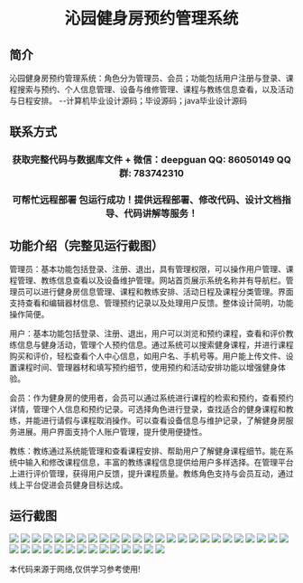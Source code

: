 <p><h1 align="center">沁园健身房预约管理系统</h1></p>

## 简介
沁园健身房预约管理系统：角色分为管理员、会员；功能包括用户注册与登录、课程搜索与预约、个人信息管理、设备与维修管理、课程与教练信息查看，以及活动与日程安排。    --计算机毕业设计源码；毕设源码；java毕业设计源码


## 联系方式
<p><h3 align="center">获取完整代码与数据库文件 + 微信：deepguan QQ: 86050149 QQ群: 783742310</h3></p>
<p><h3 align="center">可帮忙远程部署 包运行成功！提供远程部署、修改代码、设计文档指导、代码讲解等服务！</h3></p>

## 功能介绍（完整见运行截图）
管理员：基本功能包括登录、注册、退出，具有管理权限，可以操作用户管理、课程管理、教练信息查看以及设备维护管理。网站首页展示系统名称并有导航栏。管理员可以进行健身房信息管理、课程和教练安排、活动日程及课程分类管理。界面支持查看和编辑器材信息、管理预约记录以及处理用户反馈。整体设计简明，功能操作简便。

用户：基本功能包括登录、注册、退出，用户可以浏览和预约课程，查看和评价教练信息与健身活动，管理个人预约信息。通过系统可以搜索健身课程，并进行课程购买和评价，轻松查看个人中心信息，如用户名、手机号等。用户能上传文件、设置课程时间、管理器材和填写预约细节，使用预约和活动安排功能以增强健身体验。

会员：作为健身房的使用者，会员可以通过系统进行课程的检索和预约，查看预约详情，管理个人信息和预约记录。可选择角色进行登录，查找适合的健身课程和教练，并能进行请假与课程取消操作。可以查看设备信息与维护记录，了解健身房服务进展。用户界面支持个人账户管理，提升使用便捷性。

教练：教练通过系统能管理和查看课程安排、帮助用户了解健身课程细节。能在系统中输入和修改课程信息，丰富的教练课程信息提供给用户多样选择。在管理平台上进行评价管理，获得用户反馈，提升课程质量。教练角色支持与会员互动，通过线上平台促进会员健身目标达成。


## 运行截图
![](https://bs-1329754181.cos.ap-shanghai.myqcloud.com/spring/QinYuanGymReservationSystem/img/001.jpg)
![](https://bs-1329754181.cos.ap-shanghai.myqcloud.com/spring/QinYuanGymReservationSystem/img/002.jpg)
![](https://bs-1329754181.cos.ap-shanghai.myqcloud.com/spring/QinYuanGymReservationSystem/img/003.jpg)
![](https://bs-1329754181.cos.ap-shanghai.myqcloud.com/spring/QinYuanGymReservationSystem/img/004.jpg)
![](https://bs-1329754181.cos.ap-shanghai.myqcloud.com/spring/QinYuanGymReservationSystem/img/005.jpg)
![](https://bs-1329754181.cos.ap-shanghai.myqcloud.com/spring/QinYuanGymReservationSystem/img/006.jpg)
![](https://bs-1329754181.cos.ap-shanghai.myqcloud.com/spring/QinYuanGymReservationSystem/img/007.jpg)
![](https://bs-1329754181.cos.ap-shanghai.myqcloud.com/spring/QinYuanGymReservationSystem/img/008.jpg)
![](https://bs-1329754181.cos.ap-shanghai.myqcloud.com/spring/QinYuanGymReservationSystem/img/009.jpg)
![](https://bs-1329754181.cos.ap-shanghai.myqcloud.com/spring/QinYuanGymReservationSystem/img/010.jpg)
![](https://bs-1329754181.cos.ap-shanghai.myqcloud.com/spring/QinYuanGymReservationSystem/img/011.jpg)
![](https://bs-1329754181.cos.ap-shanghai.myqcloud.com/spring/QinYuanGymReservationSystem/img/012.jpg)
![](https://bs-1329754181.cos.ap-shanghai.myqcloud.com/spring/QinYuanGymReservationSystem/img/013.jpg)
![](https://bs-1329754181.cos.ap-shanghai.myqcloud.com/spring/QinYuanGymReservationSystem/img/014.jpg)
![](https://bs-1329754181.cos.ap-shanghai.myqcloud.com/spring/QinYuanGymReservationSystem/img/015.jpg)
![](https://bs-1329754181.cos.ap-shanghai.myqcloud.com/spring/QinYuanGymReservationSystem/img/016.jpg)
![](https://bs-1329754181.cos.ap-shanghai.myqcloud.com/spring/QinYuanGymReservationSystem/img/017.jpg)
![](https://bs-1329754181.cos.ap-shanghai.myqcloud.com/spring/QinYuanGymReservationSystem/img/018.jpg)
![](https://bs-1329754181.cos.ap-shanghai.myqcloud.com/spring/QinYuanGymReservationSystem/img/019.jpg)
![](https://bs-1329754181.cos.ap-shanghai.myqcloud.com/spring/QinYuanGymReservationSystem/img/020.jpg)
![](https://bs-1329754181.cos.ap-shanghai.myqcloud.com/spring/QinYuanGymReservationSystem/img/021.jpg)
![](https://bs-1329754181.cos.ap-shanghai.myqcloud.com/spring/QinYuanGymReservationSystem/img/022.jpg)
![](https://bs-1329754181.cos.ap-shanghai.myqcloud.com/spring/QinYuanGymReservationSystem/img/023.jpg)
![](https://bs-1329754181.cos.ap-shanghai.myqcloud.com/spring/QinYuanGymReservationSystem/img/024.jpg)
![](https://bs-1329754181.cos.ap-shanghai.myqcloud.com/spring/QinYuanGymReservationSystem/img/025.jpg)
![](https://bs-1329754181.cos.ap-shanghai.myqcloud.com/spring/QinYuanGymReservationSystem/img/026.jpg)
![](https://bs-1329754181.cos.ap-shanghai.myqcloud.com/spring/QinYuanGymReservationSystem/img/027.jpg)
![](https://bs-1329754181.cos.ap-shanghai.myqcloud.com/spring/QinYuanGymReservationSystem/img/028.jpg)
![](https://bs-1329754181.cos.ap-shanghai.myqcloud.com/spring/QinYuanGymReservationSystem/img/029.jpg)
![](https://bs-1329754181.cos.ap-shanghai.myqcloud.com/spring/QinYuanGymReservationSystem/img/030.jpg)
![](https://bs-1329754181.cos.ap-shanghai.myqcloud.com/spring/QinYuanGymReservationSystem/img/031.jpg)
![](https://bs-1329754181.cos.ap-shanghai.myqcloud.com/spring/QinYuanGymReservationSystem/img/032.jpg)
![](https://bs-1329754181.cos.ap-shanghai.myqcloud.com/spring/QinYuanGymReservationSystem/img/033.jpg)
![](https://bs-1329754181.cos.ap-shanghai.myqcloud.com/spring/QinYuanGymReservationSystem/img/034.jpg)
![](https://bs-1329754181.cos.ap-shanghai.myqcloud.com/spring/QinYuanGymReservationSystem/img/035.jpg)
![](https://bs-1329754181.cos.ap-shanghai.myqcloud.com/spring/QinYuanGymReservationSystem/img/036.jpg)
![](https://bs-1329754181.cos.ap-shanghai.myqcloud.com/spring/QinYuanGymReservationSystem/img/037.jpg)
![](https://bs-1329754181.cos.ap-shanghai.myqcloud.com/spring/QinYuanGymReservationSystem/img/038.jpg)
![](https://bs-1329754181.cos.ap-shanghai.myqcloud.com/spring/QinYuanGymReservationSystem/img/039.jpg)

<p>本代码来源于网络,仅供学习参考使用!</p>
